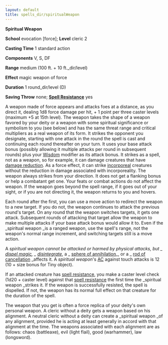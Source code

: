 ```yaml
---
layout: default
title: spells_dir/spiritualWeapon
---
```

 **Spiritual Weapon**

**School** evocation [force]; **Level** cleric 2

**Casting Time** 1 standard action

**Components** V, S, DF

**Range** medium (100 ft. + 10 ft._dir/level)

**Effect** magic weapon of force

**Duration** 1 round_dir/level (D)

**Saving Throw** none; **[Spell Resistance](../glossary#_spell-resistance)** yes

A weapon made of force appears and attacks foes at a distance, as you direct it, dealing 1d8 force damage per hit, + 1 point per three caster levels (maximum +5 at 15th level). The weapon takes the shape of a weapon favored by your deity or a weapon with some spiritual significance or symbolism to you (see below) and has the same threat range and critical multipliers as a real weapon of its form. It strikes the opponent you designate, starting with one attack in the round the spell is cast and continuing each round thereafter on your turn. It uses your base attack bonus (possibly allowing it multiple attacks per round in subsequent rounds) plus your [Wisdom](../gettingStarted#_wisdom) modifier as its attack bonus. It strikes as a spell, not as a weapon, so for example, it can damage creatures that have [damage reduction](../glossary#_damage-reduction). As a force effect, it can strike [incorporeal](../glossary#_incorporeal) creatures without the reduction in damage associated with incorporeality. The weapon always strikes from your direction. It does not get a flanking bonus or help a combatant get one. Your feats or combat actions do not affect the weapon. If the weapon goes beyond the spell range, if it goes out of your sight, or if you are not directing it, the weapon returns to you and hovers.

Each round after the first, you can use a move action to redirect the weapon to a new target. If you do not, the weapon continues to attack the previous round's target. On any round that the weapon switches targets, it gets one attack. Subsequent rounds of attacking that target allow the weapon to make multiple attacks if your base attack bonus would allow it to. Even if the _spiritual weapon _is a ranged weapon, use the spell's range, not the weapon's normal range increment, and switching targets still is a move action.

A _spiritual weapon _cannot be attacked or harmed by physical attacks, but _ [dispel magic](dispelMagic#_dispel-magic)_, _ [disintegrate](disintegrate#_disintegrate)_, a _ [sphere of annihilation](../magicItems_dir/artifacts#_sphere-of-annihilation)_, or a _ [rod of cancellation](../magicItems_dir/rods#_rod-of-cancellation) _affects it. A _spiritual weapon_'s [AC](../combat#_armor-class) against touch attacks is 12 (10 + size bonus for Tiny object).

If an attacked creature has [spell resistance](../glossary#_spell-resistance), you make a caster level check (1d20 + caster level) against that [spell resistance](../glossary#_spell-resistance) the first time the _spiritual weapon _strikes it. If the weapon is successfully resisted, the spell is dispelled. If not, the weapon has its normal full effect on that creature for the duration of the spell.

The weapon that you get is often a force replica of your deity's own personal weapon. A cleric without a deity gets a weapon based on his alignment. A neutral cleric without a deity can create a _spiritual weapon _of any alignment, provided he is acting at least generally in accord with that alignment at the time. The weapons associated with each alignment are as follows: chaos (battleaxe), evil (light flail), good (warhammer), law (longsword).


